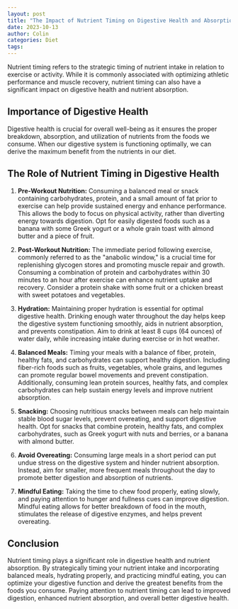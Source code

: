 ```yaml
---
layout: post
title: "The Impact of Nutrient Timing on Digestive Health and Absorption"
date: 2023-10-13
author: Colin
categories: Diet
tags: 
---
```


Nutrient timing refers to the strategic timing of nutrient intake in relation to exercise or activity. While it is commonly associated with optimizing athletic performance and muscle recovery, nutrient timing can also have a significant impact on digestive health and nutrient absorption.

## Importance of Digestive Health

Digestive health is crucial for overall well-being as it ensures the proper breakdown, absorption, and utilization of nutrients from the foods we consume. When our digestive system is functioning optimally, we can derive the maximum benefit from the nutrients in our diet.

## The Role of Nutrient Timing in Digestive Health

1. **Pre-Workout Nutrition:** Consuming a balanced meal or snack containing carbohydrates, protein, and a small amount of fat prior to exercise can help provide sustained energy and enhance performance. This allows the body to focus on physical activity, rather than diverting energy towards digestion. Opt for easily digested foods such as a banana with some Greek yogurt or a whole grain toast with almond butter and a piece of fruit.

2. **Post-Workout Nutrition:** The immediate period following exercise, commonly referred to as the "anabolic window," is a crucial time for replenishing glycogen stores and promoting muscle repair and growth. Consuming a combination of protein and carbohydrates within 30 minutes to an hour after exercise can enhance nutrient uptake and recovery. Consider a protein shake with some fruit or a chicken breast with sweet potatoes and vegetables.

3. **Hydration:** Maintaining proper hydration is essential for optimal digestive health. Drinking enough water throughout the day helps keep the digestive system functioning smoothly, aids in nutrient absorption, and prevents constipation. Aim to drink at least 8 cups (64 ounces) of water daily, while increasing intake during exercise or in hot weather.

4. **Balanced Meals:** Timing your meals with a balance of fiber, protein, healthy fats, and carbohydrates can support healthy digestion. Including fiber-rich foods such as fruits, vegetables, whole grains, and legumes can promote regular bowel movements and prevent constipation. Additionally, consuming lean protein sources, healthy fats, and complex carbohydrates can help sustain energy levels and improve nutrient absorption.

5. **Snacking:** Choosing nutritious snacks between meals can help maintain stable blood sugar levels, prevent overeating, and support digestive health. Opt for snacks that combine protein, healthy fats, and complex carbohydrates, such as Greek yogurt with nuts and berries, or a banana with almond butter.

6. **Avoid Overeating:** Consuming large meals in a short period can put undue stress on the digestive system and hinder nutrient absorption. Instead, aim for smaller, more frequent meals throughout the day to promote better digestion and absorption of nutrients.

7. **Mindful Eating:** Taking the time to chew food properly, eating slowly, and paying attention to hunger and fullness cues can improve digestion. Mindful eating allows for better breakdown of food in the mouth, stimulates the release of digestive enzymes, and helps prevent overeating.

## Conclusion

Nutrient timing plays a significant role in digestive health and nutrient absorption. By strategically timing your nutrient intake and incorporating balanced meals, hydrating properly, and practicing mindful eating, you can optimize your digestive function and derive the greatest benefits from the foods you consume. Paying attention to nutrient timing can lead to improved digestion, enhanced nutrient absorption, and overall better digestive health.
